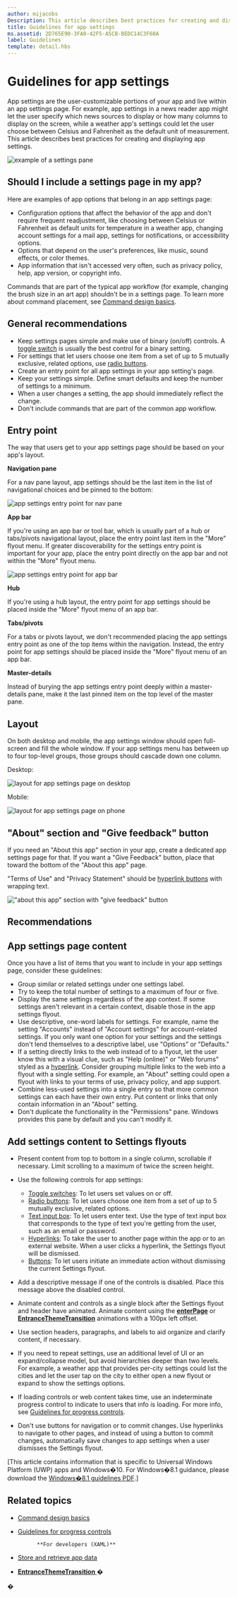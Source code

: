 ```yaml
---
author: mijacobs
Description: This article describes best practices for creating and displaying app settings.
title: Guidelines for app settings
ms.assetid: 2D765E90-3FA0-42F5-A5CB-BEDC14C3F60A
label: Guidelines
template: detail.hbs
---
```



# Guidelines for app settings





App settings are the user-customizable portions of your app and live within an app settings page. For example, app settings in a news reader app might let the user specify which news sources to display or how many columns to display on the screen, while a weather app's settings could let the user choose between Celsius and Fahrenheit as the default unit of measurement. This article describes best practices for creating and displaying app settings.

![example of a settings pane](images/app-settings.png)

## <span id="Should_I_include_a_settings_page_in_my_app_"></span><span id="should_i_include_a_settings_page_in_my_app_"></span><span id="SHOULD_I_INCLUDE_A_SETTINGS_PAGE_IN_MY_APP_"></span>Should I include a settings page in my app?

Here are examples of app options that belong in an app settings page: 

-   Configuration options that affect the behavior of the app and don't require frequent readjustment, like choosing between Celsius or Fahrenheit as default units for temperature in a weather app, changing account settings for a mail app, settings for notifications, or accessibility options.
-   Options that depend on the user's preferences, like music, sound effects, or color themes.
-   App information that isn't accessed very often, such as privacy policy, help, app version, or copyright info.

Commands that are part of the typical app workflow (for example, changing the brush size in an art app) shouldn't be in a settings page. To learn more about command placement, see [Command design basics](https://msdn.microsoft.com/library/windows/apps/dn958433).

## <span id="general_principles"></span><span id="GENERAL_PRINCIPLES"></span>General recommendations


-   Keep settings pages simple and make use of binary (on/off) controls. A [toggle switch](../controls-and-patterns/toggles.md) is usually the best control for a binary setting.
-   For settings that let users choose one item from a set of up to 5 mutually exclusive, related options, use [radio buttons](../controls-and-patterns/radio-button.md).
-   Create an entry point for all app settings in your app setting's page.
-   Keep your settings simple. Define smart defaults and keep the number of settings to a minimum.
-   When a user changes a setting, the app should immediately reflect the change.
-   Don't include commands that are part of the common app workflow.

## <span id="Entry_point"></span><span id="entry_point"></span><span id="ENTRY_POINT"></span>Entry point


The way that users get to your app settings page should be based on your app's layout.

**Navigation pane**

For a nav pane layout, app settings should be the last item in the list of navigational choices and be pinned to the bottom:

![app settings entry point for nav pane](images/appsettings-entrypoint-navpane.png)

**App bar**

If you're using an app bar or tool bar, which is usually part of a hub or tabs/pivots navigational layout, place the entry point last item in the "More" flyout menu. If greater discoverability for the settings entry point is important for your app, place the entry point directly on the app bar and not within the "More" flyout menu.

![app settings entry point for app bar](images/appsettings-entrypoint-tabs.png)

**Hub**

If you're using a hub layout, the entry point for app settings should be placed inside the "More" flyout menu of an app bar.

**Tabs/pivots**

For a tabs or pivots layout, we don't recommended placing the app settings entry point as one of the top items within the navigation. Instead, the entry point for app settings should be placed inside the "More" flyout menu of an app bar.

**Master-details**

Instead of burying the app settings entry point deeply within a master-details pane, make it the last pinned item on the top level of the master pane.

## <span id="Layout"></span><span id="layout"></span><span id="LAYOUT"></span>Layout


On both desktop and mobile, the app settings window should open full-screen and fill the whole window. If your app settings menu has between up to four top-level groups, those groups should cascade down one column.

Desktop:

![layout for app settings page on desktop](images/appsettings-layout-navpane-desktop.png)

Mobile:

![layout for app settings page on phone](images/appsettings-layout-navpane-mobile.png)

## <span id="_About__section_and__Give_feedback__button"></span><span id="_about__section_and__give_feedback__button"></span><span id="_ABOUT__SECTION_AND__GIVE_FEEDBACK__BUTTON"></span>"About" section and "Give feedback" button


If you need an "About this app" section in your app, create a dedicated app settings page for that. If you want a "Give Feedback" button, place that toward the bottom of the "About this app" page.

"Terms of Use" and "Privacy Statement" should be [hyperlink buttons](../controls-and-patterns/hyperlinks.md) with wrapping text.

!["about this app" section with "give feedback" button](images/appsettings-about.png)

## <span id="dos_and_donts"></span><span id="DOS_AND_DONTS"></span>Recommendations


## <span id="add_entry_points"></span><span id="ADD_ENTRY_POINTS"></span>App settings page content


Once you have a list of items that you want to include in your app settings page, consider these guidelines:

-   Group similar or related settings under one settings label.
-   Try to keep the total number of settings to a maximum of four or five.
-   Display the same settings regardless of the app context. If some settings aren't relevant in a certain context, disable those in the app settings flyout.
-   Use descriptive, one-word labels for settings. For example, name the setting "Accounts" instead of "Account settings" for account-related settings. If you only want one option for your settings and the settings don't lend themselves to a descriptive label, use "Options" or "Defaults."
-   If a setting directly links to the web instead of to a flyout, let the user know this with a visual clue, such as "Help (online)" or "Web forums" styled as a [hyperlink](../controls-and-patterns/hyperlinks.md). Consider grouping multiple links to the web into a flyout with a single setting. For example, an "About" setting could open a flyout with links to your terms of use, privacy policy, and app support.
-   Combine less-used settings into a single entry so that more common settings can each have their own entry. Put content or links that only contain information in an "About" setting.
-   Don't duplicate the functionality in the "Permissions" pane. Windows provides this pane by default and you can't modify it.

## <span id="add_settings_to_flyouts"></span><span id="ADD_SETTINGS_TO_FLYOUTS"></span> Add settings content to Settings flyouts


-   Present content from top to bottom in a single column, scrollable if necessary. Limit scrolling to a maximum of twice the screen height.
-   Use the following controls for app settings:

    -   [Toggle switches](../controls-and-patterns/toggles.md): To let users set values on or off.
    -   [Radio buttons](../controls-and-patterns/radio-button.md): To let users choose one item from a set of up to 5 mutually exclusive, related options.
    -   [Text input box](../controls-and-patterns/text-block.md): To let users enter text. Use the type of text input box that corresponds to the type of text you're getting from the user, such as an email or password.
    -   [Hyperlinks](../controls-and-patterns/hyperlinks.md): To take the user to another page within the app or to an external website. When a user clicks a hyperlink, the Settings flyout will be dismissed.
    -   [Buttons](../controls-and-patterns/buttons.md): To let users initiate an immediate action without dismissing the current Settings flyout.
-   Add a descriptive message if one of the controls is disabled. Place this message above the disabled control.
-   Animate content and controls as a single block after the Settings flyout and header have animated. Animate content using the [**enterPage**](https://msdn.microsoft.com/library/windows/apps/br212672) or [**EntranceThemeTransition**](https://msdn.microsoft.com/library/windows/apps/br210288) animations with a 100px left offset.
-   Use section headers, paragraphs, and labels to aid organize and clarify content, if necessary.
-   If you need to repeat settings, use an additional level of UI or an expand/collapse model, but avoid hierarchies deeper than two levels. For example, a weather app that provides per-city settings could list the cities and let the user tap on the city to either open a new flyout or expand to show the settings options.
-   If loading controls or web content takes time, use an indeterminate progress control to indicate to users that info is loading. For more info, see [Guidelines for progress controls](https://msdn.microsoft.com/library/windows/apps/hh465469).
-   Don't use buttons for navigation or to commit changes. Use hyperlinks to navigate to other pages, and instead of using a button to commit changes, automatically save changes to app settings when a user dismisses the Settings flyout.

\[This article contains information that is specific to Universal Windows Platform (UWP) apps and Windows�10. For Windows�8.1 guidance, please download the [Windows�8.1 guidelines PDF](https://go.microsoft.com/fwlink/p/?linkid=258743).\]

## <span id="related_topics"></span>Related topics

* [Command design basics](https://msdn.microsoft.com/library/windows/apps/dn958433)
* [Guidelines for progress controls](https://msdn.microsoft.com/library/windows/apps/hh465469)
            
          
            **For developers (XAML)**
* [Store and retrieve app data](https://msdn.microsoft.com/library/windows/apps/mt299098)
* [
              **EntranceThemeTransition**
            ](https://msdn.microsoft.com/library/windows/apps/br210288) �

�


<!--HONumber=Jun16_HO2-->


